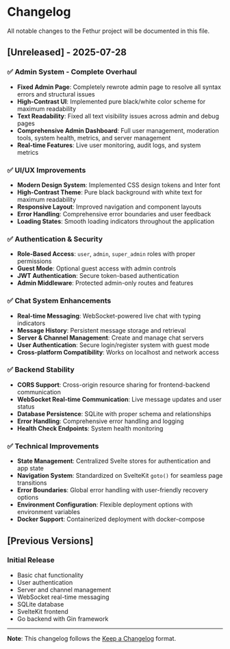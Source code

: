 # Changelog

All notable changes to the Fethur project will be documented in this file.

## [Unreleased] - 2025-07-28

### ✅ **Admin System - Complete Overhaul**
- **Fixed Admin Page**: Completely rewrote admin page to resolve all syntax errors and structural issues
- **High-Contrast UI**: Implemented pure black/white color scheme for maximum readability
- **Text Readability**: Fixed all text visibility issues across admin and debug pages
- **Comprehensive Admin Dashboard**: Full user management, moderation tools, system health, metrics, and server management
- **Real-time Features**: Live user monitoring, audit logs, and system metrics

### ✅ **UI/UX Improvements**
- **Modern Design System**: Implemented CSS design tokens and Inter font
- **High-Contrast Theme**: Pure black background with white text for maximum readability
- **Responsive Layout**: Improved navigation and component layouts
- **Error Handling**: Comprehensive error boundaries and user feedback
- **Loading States**: Smooth loading indicators throughout the application

### ✅ **Authentication & Security**
- **Role-Based Access**: `user`, `admin`, `super_admin` roles with proper permissions
- **Guest Mode**: Optional guest access with admin controls
- **JWT Authentication**: Secure token-based authentication
- **Admin Middleware**: Protected admin-only routes and features

### ✅ **Chat System Enhancements**
- **Real-time Messaging**: WebSocket-powered live chat with typing indicators
- **Message History**: Persistent message storage and retrieval
- **Server & Channel Management**: Create and manage chat servers
- **User Authentication**: Secure login/register system with guest mode
- **Cross-platform Compatibility**: Works on localhost and network access

### ✅ **Backend Stability**
- **CORS Support**: Cross-origin resource sharing for frontend-backend communication
- **WebSocket Real-time Communication**: Live message updates and user status
- **Database Persistence**: SQLite with proper schema and relationships
- **Error Handling**: Comprehensive error handling and logging
- **Health Check Endpoints**: System health monitoring

### ✅ **Technical Improvements**
- **State Management**: Centralized Svelte stores for authentication and app state
- **Navigation System**: Standardized on SvelteKit `goto()` for seamless page transitions
- **Error Boundaries**: Global error handling with user-friendly recovery options
- **Environment Configuration**: Flexible deployment options with environment variables
- **Docker Support**: Containerized deployment with docker-compose

## [Previous Versions]

### Initial Release
- Basic chat functionality
- User authentication
- Server and channel management
- WebSocket real-time messaging
- SQLite database
- SvelteKit frontend
- Go backend with Gin framework

---

**Note**: This changelog follows the [Keep a Changelog](https://keepachangelog.com/) format. 